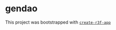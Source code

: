 # gendao

This project was bootstrapped with [`create-r3f-app`](https://github.com/RenaudROHLINGER/create-r3f-app)